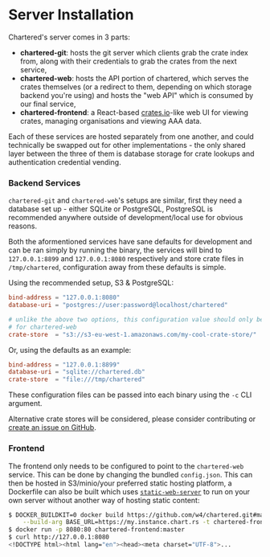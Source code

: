 # Server Installation

Chartered's server comes in 3 parts:

- **chartered-git**: hosts the git server which clients grab the crate index from, along with
  their credentials to grab the crates from the next service,
- **chartered-web**: hosts the API portion of chartered, which serves the crates themselves
  (or a redirect to them, depending on which storage backend you're using) and hosts the "web
  API" which is consumed by our final service,
- **chartered-frontend**: a React-based [crates.io](https://crates.io/)-like web UI for viewing
  crates, managing organisations and viewing AAA data.

Each of these services are hosted separately from one another, and could technically be swapped
out for other implementations - the only shared layer between the three of them is database
storage for crate lookups and authentication credential vending.

### Backend Services

`chartered-git` and `chartered-web`'s setups are similar, first they need a database set up -
either SQLite or PostgreSQL, PostgreSQL is recommended anywhere outside of development/local
use for obvious reasons.

Both the aformentioned services have sane defaults for development and can be ran simply by
running the binary, the services will bind to `127.0.0.1:8899` and `127.0.0.1:8080` respectively
and store crate files in `/tmp/chartered`, configuration away from these defaults is simple.

Using the recommended setup, S3 & PostgreSQL:

```toml
bind-address = "127.0.0.1:8080"
database-uri = "postgres://user:password@localhost/chartered"

# unlike the above two options, this configuration value should only be supplied
# for chartered-web
crate-store  = "s3://s3-eu-west-1.amazonaws.com/my-cool-crate-store/"
```

Or, using the defaults as an example:

```toml
bind-address = "127.0.0.1:8899"
database-uri = "sqlite://chartered.db"
crate-store  = "file:///tmp/chartered"
```

These configuration files can be passed into each binary using the `-c` CLI argument.

Alternative crate stores will be considered, please consider contributing or
[create an issue on GitHub][gh-issue]. <span style="color: transparent;">MySQL support, however, is a no-go.</span>

[gh-issue]: https://github.com/w4/chartered/issues

### Frontend

The frontend only needs to be configured to point to the `chartered-web` service. This can be
done by changing the bundled `config.json`. This can then be hosted in S3/minio/your preferred
static hosting platform, a Dockerfile can also be built which uses [`static-web-server`][sws]
to run on your own server without another way of hosting static content:

```sh
$ DOCKER_BUILDKIT=0 docker build https://github.com/w4/chartered.git#main:chartered-frontend \
    --build-arg BASE_URL=https://my.instance.chart.rs -t chartered-frontend:master
$ docker run -p 8080:80 chartered-frontend:master
$ curl http://127.0.0.1:8080
<!DOCTYPE html><html lang="en"><head><meta charset="UTF-8">...
```

[sws]: https://github.com/joseluisq/static-web-server

